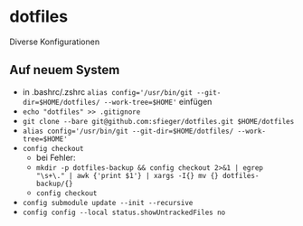 # dotfiles
Diverse Konfigurationen

## Auf neuem System

* in .bashrc/.zshrc `alias config='/usr/bin/git --git-dir=$HOME/dotfiles/ --work-tree=$HOME'` einfügen
* `echo "dotfiles" >> .gitignore`
* `git clone --bare git@github.com:sfieger/dotfiles.git $HOME/dotfiles`
* `alias config='/usr/bin/git --git-dir=$HOME/dotfiles/ --work-tree=$HOME'`
* `config checkout`
    * bei Fehler:
    * `mkdir -p dotfiles-backup && config checkout 2>&1 | egrep "\s+\." | awk {'print $1'} | xargs -I{} mv {} dotfiles-backup/{}`
    * `config checkout`
* `config submodule update --init --recursive`
* `config config --local status.showUntrackedFiles no`
